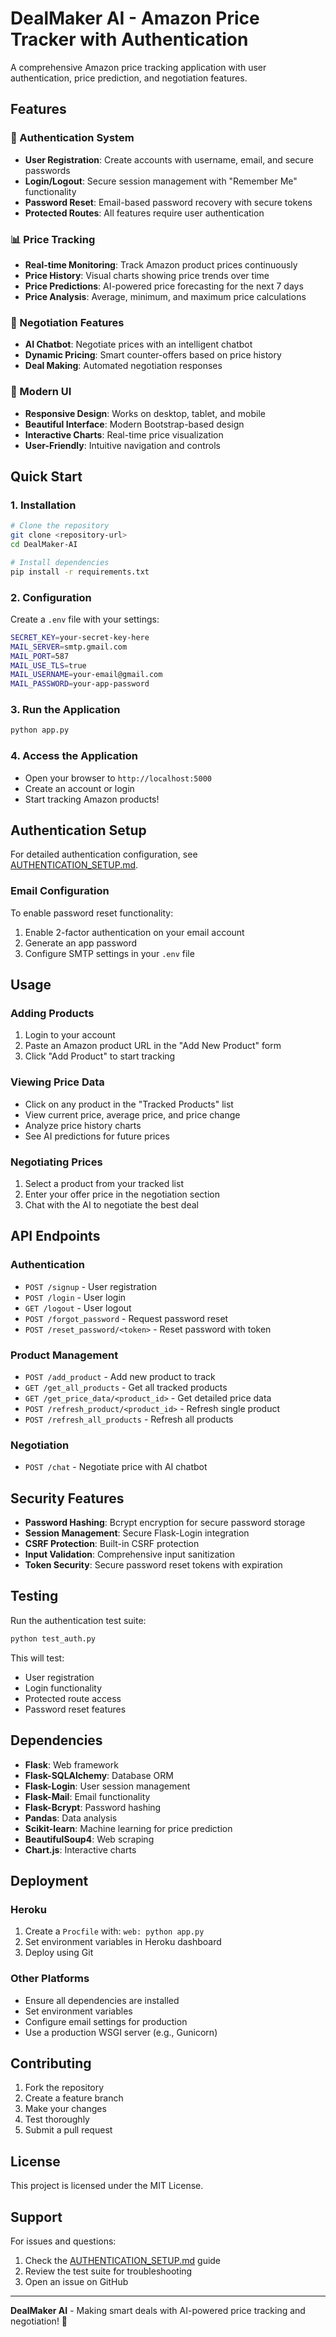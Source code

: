 # DealMaker AI - Amazon Price Tracker with Authentication

A comprehensive Amazon price tracking application with user authentication, price prediction, and negotiation features.

## Features

### 🔐 Authentication System
- **User Registration**: Create accounts with username, email, and secure passwords
- **Login/Logout**: Secure session management with "Remember Me" functionality
- **Password Reset**: Email-based password recovery with secure tokens
- **Protected Routes**: All features require user authentication

### 📊 Price Tracking
- **Real-time Monitoring**: Track Amazon product prices continuously
- **Price History**: Visual charts showing price trends over time
- **Price Predictions**: AI-powered price forecasting for the next 7 days
- **Price Analysis**: Average, minimum, and maximum price calculations

### 🤖 Negotiation Features
- **AI Chatbot**: Negotiate prices with an intelligent chatbot
- **Dynamic Pricing**: Smart counter-offers based on price history
- **Deal Making**: Automated negotiation responses

### 🎨 Modern UI
- **Responsive Design**: Works on desktop, tablet, and mobile
- **Beautiful Interface**: Modern Bootstrap-based design
- **Interactive Charts**: Real-time price visualization
- **User-Friendly**: Intuitive navigation and controls

## Quick Start

### 1. Installation
```bash
# Clone the repository
git clone <repository-url>
cd DealMaker-AI

# Install dependencies
pip install -r requirements.txt
```

### 2. Configuration
Create a `.env` file with your settings:
```bash
SECRET_KEY=your-secret-key-here
MAIL_SERVER=smtp.gmail.com
MAIL_PORT=587
MAIL_USE_TLS=true
MAIL_USERNAME=your-email@gmail.com
MAIL_PASSWORD=your-app-password
```

### 3. Run the Application
```bash
python app.py
```

### 4. Access the Application
- Open your browser to `http://localhost:5000`
- Create an account or login
- Start tracking Amazon products!

## Authentication Setup

For detailed authentication configuration, see [AUTHENTICATION_SETUP.md](AUTHENTICATION_SETUP.md).

### Email Configuration
To enable password reset functionality:
1. Enable 2-factor authentication on your email account
2. Generate an app password
3. Configure SMTP settings in your `.env` file

## Usage

### Adding Products
1. Login to your account
2. Paste an Amazon product URL in the "Add New Product" form
3. Click "Add Product" to start tracking

### Viewing Price Data
- Click on any product in the "Tracked Products" list
- View current price, average price, and price change
- Analyze price history charts
- See AI predictions for future prices

### Negotiating Prices
1. Select a product from your tracked list
2. Enter your offer price in the negotiation section
3. Chat with the AI to negotiate the best deal

## API Endpoints

### Authentication
- `POST /signup` - User registration
- `POST /login` - User login
- `GET /logout` - User logout
- `POST /forgot_password` - Request password reset
- `POST /reset_password/<token>` - Reset password with token

### Product Management
- `POST /add_product` - Add new product to track
- `GET /get_all_products` - Get all tracked products
- `GET /get_price_data/<product_id>` - Get detailed price data
- `POST /refresh_product/<product_id>` - Refresh single product
- `POST /refresh_all_products` - Refresh all products

### Negotiation
- `POST /chat` - Negotiate price with AI chatbot

## Security Features

- **Password Hashing**: Bcrypt encryption for secure password storage
- **Session Management**: Secure Flask-Login integration
- **CSRF Protection**: Built-in CSRF protection
- **Input Validation**: Comprehensive input sanitization
- **Token Security**: Secure password reset tokens with expiration

## Testing

Run the authentication test suite:
```bash
python test_auth.py
```

This will test:
- User registration
- Login functionality
- Protected route access
- Password reset features

## Dependencies

- **Flask**: Web framework
- **Flask-SQLAlchemy**: Database ORM
- **Flask-Login**: User session management
- **Flask-Mail**: Email functionality
- **Flask-Bcrypt**: Password hashing
- **Pandas**: Data analysis
- **Scikit-learn**: Machine learning for price prediction
- **BeautifulSoup4**: Web scraping
- **Chart.js**: Interactive charts

## Deployment

### Heroku
1. Create a `Procfile` with: `web: python app.py`
2. Set environment variables in Heroku dashboard
3. Deploy using Git

### Other Platforms
- Ensure all dependencies are installed
- Set environment variables
- Configure email settings for production
- Use a production WSGI server (e.g., Gunicorn)

## Contributing

1. Fork the repository
2. Create a feature branch
3. Make your changes
4. Test thoroughly
5. Submit a pull request

## License

This project is licensed under the MIT License.

## Support

For issues and questions:
1. Check the [AUTHENTICATION_SETUP.md](AUTHENTICATION_SETUP.md) guide
2. Review the test suite for troubleshooting
3. Open an issue on GitHub

---

**DealMaker AI** - Making smart deals with AI-powered price tracking and negotiation! 🚀
